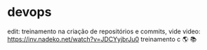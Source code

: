 # devops
edit: treinamento na criação de repositórios e commits, vide video: https://inv.nadeko.net/watch?v=JDCYyjbrJu0
treinamento c :earth_americas: :books:


